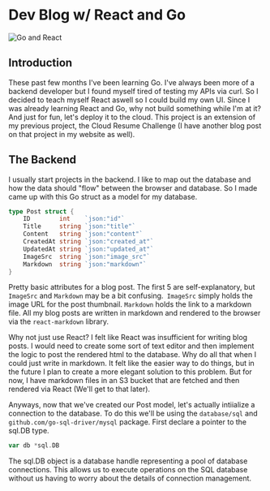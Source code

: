 # Dev Blog w/ React and Go

![Go and React](https://golang.ch/wp-content/uploads/2022/06/1_I573jH5jB7Olg23gWSxwrA.png)

## Introduction

These past few months I've been learning Go. I've always been more of a backend developer but I found myself tired of testing my APIs via curl. So I decided to teach myself React aswell so I could build my own UI. Since I was already learning React and Go, why not build something while I'm at it? And just for fun, let's deploy it to the cloud. This project is an extension of my previous project, the Cloud Resume Challenge (I have another blog post on that project in my website as well).

## The Backend

I usually start projects in the backend. I like to map out the database and how the data should "flow" between the browser and database. So I made came up with this Go struct as a model for my database.

```go
type Post struct {
	ID        int    `json:"id"`
	Title     string `json:"title"`
	Content   string `json:"content"`
	CreatedAt string `json:"created_at"`
	UpdatedAt string `json:"updated_at"`
	ImageSrc  string `json:"image_src"`
	Markdown  string `json:"markdown"`
}
```

Pretty basic attributes for a blog post. The first 5 are self-explanatory, but `ImageSrc` and `Markdown` may be a bit confusing.` ImageSrc` simply holds the image URL for the post thumbnail. `Markdown` holds the link to a markdown file. All my blog posts are written in markdown and rendered to the browser via the `react-markdown` library.

Why not just use React? I felt like React was insufficient for writing blog posts. I would need to create some sort of text editor and then implement the logic to post the rendered html to the database. Why do all that when I could just write in markdown. It felt like the easier way to do things, but in the future I plan to create a more elegant solution to this problem. But for now, I have markdown files in an S3 bucket that are fetched and then rendered via React (We'll get to that later).

Anyways, now that we've created our Post model, let's actually intiialize a connection to the database. To do this we'll be using the `database/sql` and `github.com/go-sql-driver/mysql` package. First declare a pointer to the sql.DB type.

```go
var db *sql.DB
```

The sql.DB object is a database handle representing a pool of database connections. This allows us to execute operations on the SQL database without us having to worry about the details of connection management.
